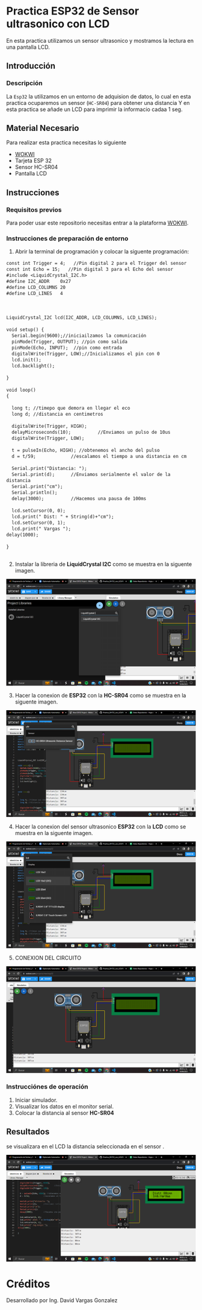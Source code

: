 # Practica ESP32 de Sensor ultrasonico con LCD
En esta practica utilizamos un sensor ultrasonico
y mostramos la lectura en una pantalla LCD.

## Introducción

### Descripción

La ```Esp32``` la utilizamos en un entorno de adquision de datos, lo cual en esta practica ocuparemos un sensor (```HC-SR04```) para obtener una distancia Y en esta practica se añade un LCD para imprimir la informacio cadaa 1 seg.


## Material Necesario

Para realizar esta practica necesitas lo siguiente

- [WOKWI](https://https://wokwi.com/)
- Tarjeta ESP 32
- Sensor HC-SR04
- Pantalla LCD


## Instrucciones

### Requisitos previos

Para poder usar este repositorio necesitas entrar a la plataforma [WOKWI](https://https://wokwi.com/).


### Instrucciones de preparación de entorno 

1. Abrir la terminal de programación y colocar la siguente programación:

```
const int Trigger = 4;   //Pin digital 2 para el Trigger del sensor
const int Echo = 15;   //Pin digital 3 para el Echo del sensor
#include <LiquidCrystal_I2C.h>
#define I2C_ADDR    0x27
#define LCD_COLUMNS 20
#define LCD_LINES   4



LiquidCrystal_I2C lcd(I2C_ADDR, LCD_COLUMNS, LCD_LINES);

void setup() {
  Serial.begin(9600);//iniciailzamos la comunicación
  pinMode(Trigger, OUTPUT); //pin como salida
  pinMode(Echo, INPUT);  //pin como entrada
  digitalWrite(Trigger, LOW);//Inicializamos el pin con 0
  lcd.init();
  lcd.backlight();
  
}

void loop()
{

  long t; //timepo que demora en llegar el eco
  long d; //distancia en centimetros

  digitalWrite(Trigger, HIGH);
  delayMicroseconds(10);          //Enviamos un pulso de 10us
  digitalWrite(Trigger, LOW);
  
  t = pulseIn(Echo, HIGH); //obtenemos el ancho del pulso
  d = t/59;             //escalamos el tiempo a una distancia en cm
  
  Serial.print("Distancia: ");
  Serial.print(d);      //Enviamos serialmente el valor de la distancia
  Serial.print("cm");
  Serial.println();
  delay(3000);          //Hacemos una pausa de 100ms

  lcd.setCursor(0, 0);
  lcd.print(" Dist: " + String(d)+"cm");
  lcd.setCursor(0, 1);
  lcd.print(" Vargas ");
delay(1000);

}


```
2. Instalar la libreria de **LiquidCrystal I2C** como se muestra en la siguente imagen.

![](https://github.com/DavidVar95/Sensor_ultrasonico_con_LCD/blob/main/Captura%20de%20pantalla%202023-06-10%2009.25.40.png?raw=true)

3. Hacer la conexion de **ESP32** con la **HC-SR04** como se muestra en la siguente imagen.

![](https://github.com/DavidVar95/Sensor_ultrasonico_con_LCD/blob/main/Captura%20de%20pantalla%202023-06-10%2009.23.57.png?raw=true)

4. Hacer la conexion del sensor ultrasonico **ESP32** con la **LCD** como se muestra en la siguente imagen.

![](https://github.com/DavidVar95/Sensor_ultrasonico_con_LCD/blob/main/Captura%20de%20pantalla%202023-06-10%2009.24.09.png?raw=true)


5. CONEXION DEL CIRCUITO

![](https://github.com/DavidVar95/Sensor_ultrasonico_con_LCD/blob/main/Captura%20de%20pantalla%202023-06-10%2009.24.45.png?raw=true)

### Instrucciónes de operación

1. Iniciar simulador.
2. Visualizar los datos en el monitor serial.
3. Colocar la distancia  al sensor **HC-SR04** 

## Resultados

se visualizara en el LCD la distancia seleccionada en el sensor .

![](https://github.com/DavidVar95/Sensor_ultrasonico_con_LCD/blob/main/Captura%20de%20pantalla%202023-06-10%2009.26.58.png?raw=true)






# Créditos

Desarrollado por Ing. David Vargas Gonzalez

